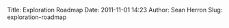 Title: Exploration Roadmap
Date: 2011-11-01 14:23
Author: Sean Herron
Slug: exploration-roadmap

<style><!--<br />
                    #ger_hype_container {margin: 0 auto; margin-left:-70px; padding:0px 0px 0px 0px; width: 1024px; height:690; vertical-align:middle;background-image: url("http://open.nasa.gov/wp-content/uploads/GER_Resources/loading.gif"); text-align:center;}</p>
<p>--></style>
<div id="ger_hype_container"
style="position: relative; overflow: hidden; width: 1024px; height: 690px;">

</div>
